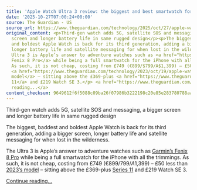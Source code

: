 ```yaml
---
title: 'Apple Watch Ultra 3 review: the biggest and best smartwatch for an iPhone'
date: '2025-10-27T07:00:24+00:00'
source: The Guardian - US
source_url: https://www.theguardian.com/technology/2025/oct/27/apple-watch-ultra-3-review-the-biggest-and-best-smartwatch-for-an-iphone
original_content: <p>Third-gen watch adds 5G, satellite SOS and messaging, a bigger
  screen and longer battery life in same rugged design</p><p>The biggest, baddest
  and boldest Apple Watch is back for its third generation, adding a bigger screen,
  longer battery life and satellite messaging for when lost in the wilderness.</p><p>The
  Ultra 3 is Apple’s answer to adventure watches such as <a href="https://www.theguardian.com/technology/2025/oct/21/garmin-fenix-8-pro-review-built-in-lte-satellite-phone-free-messaging">Garmin’s
  Fenix 8 Pro</a> while being a full smartwatch for the iPhone with all the trimmings.
  As such, it is not cheap, costing from £749 (€899/$799/A$1,399) – £50 less than
  <a href="https://www.theguardian.com/technology/2023/oct/19/apple-watch-series-9-ultra-2-review-chips-screen-smartwatch-siri">2023’s
  model</a> – sitting above the £369-plus <a href="https://www.theguardian.com/technology/2025/oct/06/apple-watch-series-11-review-wrist-flickingly-good-with-longer-battery-life">Series
  11</a> and £219 Watch SE 3.</p> <a href="https://www.theguardian.com/technology/2025/oct/27/apple-watch-ultra-3-review-the-biggest-and-best-smartwatch-for-an-iphone">Continue
  reading...</a>
content_checksum: 9649612f6f5088c09ba26f07986b3222198c20e85e283780788aa49ce6943e7b
---
```


Third-gen watch adds 5G, satellite SOS and messaging, a bigger screen and longer battery life in same rugged design

The biggest, baddest and boldest Apple Watch is back for its third generation, adding a bigger screen, longer battery life and satellite messaging for when lost in the wilderness.

The Ultra 3 is Apple’s answer to adventure watches such as [Garmin’s Fenix 8 Pro](https://www.theguardian.com/technology/2025/oct/21/garmin-fenix-8-pro-review-built-in-lte-satellite-phone-free-messaging) while being a full smartwatch for the iPhone with all the trimmings. As such, it is not cheap, costing from £749 (€899/$799/A$1,399) – £50 less than [2023’s model](https://www.theguardian.com/technology/2023/oct/19/apple-watch-series-9-ultra-2-review-chips-screen-smartwatch-siri) – sitting above the £369-plus [Series 11](https://www.theguardian.com/technology/2025/oct/06/apple-watch-series-11-review-wrist-flickingly-good-with-longer-battery-life) and £219 Watch SE 3.

 [Continue reading...](https://www.theguardian.com/technology/2025/oct/27/apple-watch-ultra-3-review-the-biggest-and-best-smartwatch-for-an-iphone)